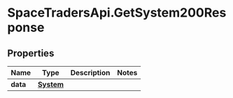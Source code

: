 # SpaceTradersApi.GetSystem200Response

## Properties

Name | Type | Description | Notes
------------ | ------------- | ------------- | -------------
**data** | [**System**](System.md) |  | 


